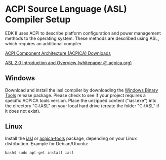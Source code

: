# ACPI Source Language (ASL) Compiler Setup

EDK II uses ACPI to describe platform configuration and power management methods to the operating system. These methods are described using ASL, which requires an additional compiler.

[ACPI Component Architecture (ACPICA) Downloads](https://acpica.org/downloads)

[ASL 2.0 Introduction and Overview (whitepaper @ acpica.org)](https://acpica.org/sites/acpica/files/ASL2.0Overview.pdf)

## Windows
Download and install the iasl compiler by downloading the [Windows Binary Tools](https://acpica.org/downloads/binary-tools) release package. Please check to see if your project requires a specific ACPICA tools version. Place the unzipped content ("iasl.exe") into the directory "C:\ASL" on your local hard drive (create the folder "C:\ASL" if it does not exist).

## Linux

Install the [iasl](http://packages.ubuntu.com/search?keywords=iasl) or [acpica-tools](http://packages.ubuntu.com/yakkety/acpica-tools) package, depending on your Linux distribution. Example for Debian/Ubuntu:

    bash$ sudo apt-get install iasl
